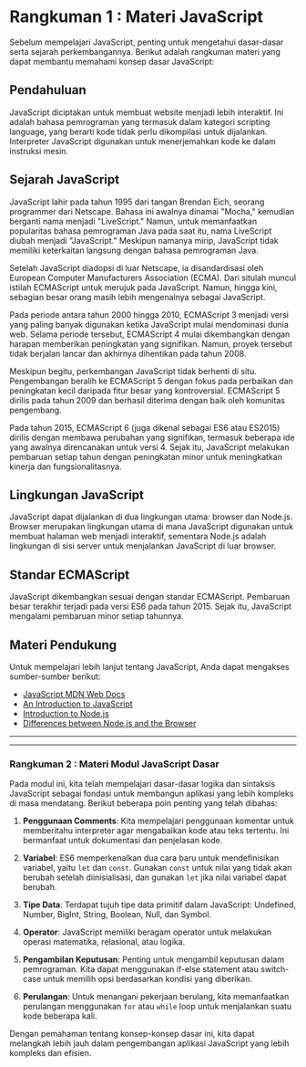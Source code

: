 # Rangkuman 1 : Materi JavaScript

Sebelum mempelajari JavaScript, penting untuk mengetahui dasar-dasar serta sejarah perkembangannya. Berikut adalah rangkuman materi yang dapat membantu memahami konsep dasar JavaScript:

## Pendahuluan
JavaScript diciptakan untuk membuat website menjadi lebih interaktif. Ini adalah bahasa pemrograman yang termasuk dalam kategori scripting language, yang berarti kode tidak perlu dikompilasi untuk dijalankan. Interpreter JavaScript digunakan untuk menerjemahkan kode ke dalam instruksi mesin.

## Sejarah JavaScript

JavaScript lahir pada tahun 1995 dari tangan Brendan Eich, seorang programmer dari Netscape. Bahasa ini awalnya dinamai "Mocha," kemudian berganti nama menjadi "LiveScript." Namun, untuk memanfaatkan popularitas bahasa pemrograman Java pada saat itu, nama LiveScript diubah menjadi "JavaScript." Meskipun namanya mirip, JavaScript tidak memiliki keterkaitan langsung dengan bahasa pemrograman Java.

Setelah JavaScript diadopsi di luar Netscape, ia disandardisasi oleh European Computer Manufacturers Association (ECMA). Dari situlah muncul istilah ECMAScript untuk merujuk pada JavaScript. Namun, hingga kini, sebagian besar orang masih lebih mengenalnya sebagai JavaScript.

Pada periode antara tahun 2000 hingga 2010, ECMAScript 3 menjadi versi yang paling banyak digunakan ketika JavaScript mulai mendominasi dunia web. Selama periode tersebut, ECMAScript 4 mulai dikembangkan dengan harapan memberikan peningkatan yang signifikan. Namun, proyek tersebut tidak berjalan lancar dan akhirnya dihentikan pada tahun 2008.

Meskipun begitu, perkembangan JavaScript tidak berhenti di situ. Pengembangan beralih ke ECMAScript 5 dengan fokus pada perbaikan dan peningkatan kecil daripada fitur besar yang kontroversial. ECMAScript 5 dirilis pada tahun 2009 dan berhasil diterima dengan baik oleh komunitas pengembang.

Pada tahun 2015, ECMAScript 6 (juga dikenal sebagai ES6 atau ES2015) dirilis dengan membawa perubahan yang signifikan, termasuk beberapa ide yang awalnya direncanakan untuk versi 4. Sejak itu, JavaScript melakukan pembaruan setiap tahun dengan peningkatan minor untuk meningkatkan kinerja dan fungsionalitasnya.

## Lingkungan JavaScript
JavaScript dapat dijalankan di dua lingkungan utama: browser dan Node.js. Browser merupakan lingkungan utama di mana JavaScript digunakan untuk membuat halaman web menjadi interaktif, sementara Node.js adalah lingkungan di sisi server untuk menjalankan JavaScript di luar browser.

## Standar ECMAScript
JavaScript dikembangkan sesuai dengan standar ECMAScript. Pembaruan besar terakhir terjadi pada versi ES6 pada tahun 2015. Sejak itu, JavaScript mengalami pembaruan minor setiap tahunnya.

## Materi Pendukung
Untuk mempelajari lebih lanjut tentang JavaScript, Anda dapat mengakses sumber-sumber berikut:

- [JavaScript MDN Web Docs](https://developer.mozilla.org/en-US/docs/Web/JavaScript)
- [An Introduction to JavaScript](https://www.w3schools.com/js/js_intro.asp)
- [Introduction to Node.js](https://nodejs.dev/learn)
- [Differences between Node.js and the Browser](https://nodejs.org/en/docs/guides/event-loop-timers-and-nexttick/#check)

<hr /><hr />

### Rangkuman 2 : Materi Modul JavaScript Dasar

Pada modul ini, kita telah mempelajari dasar-dasar logika dan sintaksis JavaScript sebagai fondasi untuk membangun aplikasi yang lebih kompleks di masa mendatang. Berikut beberapa poin penting yang telah dibahas:

1. **Penggunaan Comments**: Kita mempelajari penggunaan komentar untuk memberitahu interpreter agar mengabaikan kode atau teks tertentu. Ini bermanfaat untuk dokumentasi dan penjelasan kode.

2. **Variabel**: ES6 memperkenalkan dua cara baru untuk mendefinisikan variabel, yaitu `let` dan `const`. Gunakan `const` untuk nilai yang tidak akan berubah setelah diinisialisasi, dan gunakan `let` jika nilai variabel dapat berubah.

3. **Tipe Data**: Terdapat tujuh tipe data primitif dalam JavaScript: Undefined, Number, BigInt, String, Boolean, Null, dan Symbol.

4. **Operator**: JavaScript memiliki beragam operator untuk melakukan operasi matematika, relasional, atau logika.

5. **Pengambilan Keputusan**: Penting untuk mengambil keputusan dalam pemrograman. Kita dapat menggunakan if-else statement atau switch-case untuk memilih opsi berdasarkan kondisi yang diberikan.

6. **Perulangan**: Untuk menangani pekerjaan berulang, kita memanfaatkan perulangan menggunakan `for` atau `while` loop untuk menjalankan suatu kode beberapa kali.

Dengan pemahaman tentang konsep-konsep dasar ini, kita dapat melangkah lebih jauh dalam pengembangan aplikasi JavaScript yang lebih kompleks dan efisien.